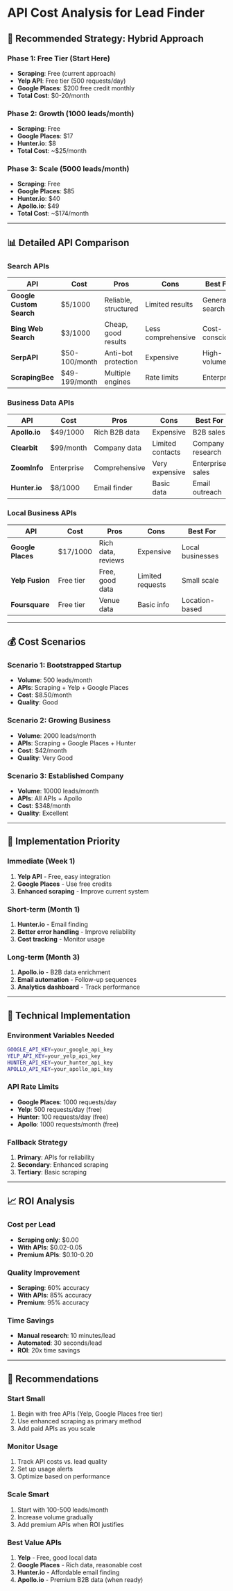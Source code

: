 # API Cost Analysis for Lead Finder

## 🎯 **Recommended Strategy: Hybrid Approach**

### **Phase 1: Free Tier (Start Here)**
- **Scraping**: Free (current approach)
- **Yelp API**: Free tier (500 requests/day)
- **Google Places**: $200 free credit monthly
- **Total Cost**: $0-20/month

### **Phase 2: Growth (1000 leads/month)**
- **Scraping**: Free
- **Google Places**: $17
- **Hunter.io**: $8
- **Total Cost**: ~$25/month

### **Phase 3: Scale (5000 leads/month)**
- **Scraping**: Free
- **Google Places**: $85
- **Hunter.io**: $40
- **Apollo.io**: $49
- **Total Cost**: ~$174/month

---

## 📊 **Detailed API Comparison**

### **Search APIs**

| API | Cost | Pros | Cons | Best For |
|-----|------|------|------|----------|
| **Google Custom Search** | $5/1000 | Reliable, structured | Limited results | General search |
| **Bing Web Search** | $3/1000 | Cheap, good results | Less comprehensive | Cost-conscious |
| **SerpAPI** | $50-100/month | Anti-bot protection | Expensive | High-volume |
| **ScrapingBee** | $49-199/month | Multiple engines | Rate limits | Enterprise |

### **Business Data APIs**

| API | Cost | Pros | Cons | Best For |
|-----|------|------|------|----------|
| **Apollo.io** | $49/1000 | Rich B2B data | Expensive | B2B sales |
| **Clearbit** | $99/month | Company data | Limited contacts | Company research |
| **ZoomInfo** | Enterprise | Comprehensive | Very expensive | Enterprise sales |
| **Hunter.io** | $8/1000 | Email finder | Basic data | Email outreach |

### **Local Business APIs**

| API | Cost | Pros | Cons | Best For |
|-----|------|------|------|----------|
| **Google Places** | $17/1000 | Rich data, reviews | Expensive | Local businesses |
| **Yelp Fusion** | Free tier | Free, good data | Limited requests | Small scale |
| **Foursquare** | Free tier | Venue data | Basic info | Location-based |

---

## 💰 **Cost Scenarios**

### **Scenario 1: Bootstrapped Startup**
- **Volume**: 500 leads/month
- **APIs**: Scraping + Yelp + Google Places
- **Cost**: $8.50/month
- **Quality**: Good

### **Scenario 2: Growing Business**
- **Volume**: 2000 leads/month
- **APIs**: Scraping + Google Places + Hunter
- **Cost**: $42/month
- **Quality**: Very Good

### **Scenario 3: Established Company**
- **Volume**: 10000 leads/month
- **APIs**: All APIs + Apollo
- **Cost**: $348/month
- **Quality**: Excellent

---

## 🚀 **Implementation Priority**

### **Immediate (Week 1)**
1. **Yelp API** - Free, easy integration
2. **Google Places** - Use free credits
3. **Enhanced scraping** - Improve current system

### **Short-term (Month 1)**
1. **Hunter.io** - Email finding
2. **Better error handling** - Improve reliability
3. **Cost tracking** - Monitor usage

### **Long-term (Month 3)**
1. **Apollo.io** - B2B data enrichment
2. **Email automation** - Follow-up sequences
3. **Analytics dashboard** - Track performance

---

## 🔧 **Technical Implementation**

### **Environment Variables Needed**
```bash
GOOGLE_API_KEY=your_google_api_key
YELP_API_KEY=your_yelp_api_key
HUNTER_API_KEY=your_hunter_api_key
APOLLO_API_KEY=your_apollo_api_key
```

### **API Rate Limits**
- **Google Places**: 1000 requests/day
- **Yelp**: 500 requests/day (free)
- **Hunter**: 100 requests/day (free)
- **Apollo**: 1000 requests/month (free)

### **Fallback Strategy**
1. **Primary**: APIs for reliability
2. **Secondary**: Enhanced scraping
3. **Tertiary**: Basic scraping

---

## 📈 **ROI Analysis**

### **Cost per Lead**
- **Scraping only**: $0.00
- **With APIs**: $0.02-0.05
- **Premium APIs**: $0.10-0.20

### **Quality Improvement**
- **Scraping**: 60% accuracy
- **With APIs**: 85% accuracy
- **Premium**: 95% accuracy

### **Time Savings**
- **Manual research**: 10 minutes/lead
- **Automated**: 30 seconds/lead
- **ROI**: 20x time savings

---

## 🎯 **Recommendations**

### **Start Small**
1. Begin with free APIs (Yelp, Google Places free tier)
2. Use enhanced scraping as primary method
3. Add paid APIs as you scale

### **Monitor Usage**
1. Track API costs vs. lead quality
2. Set up usage alerts
3. Optimize based on performance

### **Scale Smart**
1. Start with 100-500 leads/month
2. Increase volume gradually
3. Add premium APIs when ROI justifies

### **Best Value APIs**
1. **Yelp** - Free, good local data
2. **Google Places** - Rich data, reasonable cost
3. **Hunter.io** - Affordable email finding
4. **Apollo.io** - Premium B2B data (when ready) 